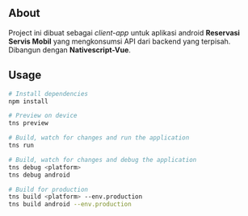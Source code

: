 ## About
Project ini dibuat sebagai _client-app_ untuk aplikasi android **Reservasi Servis Mobil** yang mengkonsumsi API dari backend yang terpisah. Dibangun dengan **Nativescript-Vue**.

## Usage

``` bash
# Install dependencies
npm install

# Preview on device
tns preview

# Build, watch for changes and run the application
tns run

# Build, watch for changes and debug the application
tns debug <platform>
tns debug android

# Build for production
tns build <platform> --env.production
tns build android --env.production

```

